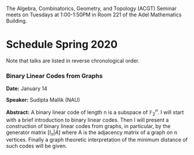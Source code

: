 The Algebra, Combinatorics, Geometry, and Topology (ACGT) Seminar meets on Tuesdays at 1:00-1:50PM in Room 221 of the Adel Mathematics Building.

<!-- If you are interested in giving a talk, please contact [Dana C. Ernst](http://danaernst.com), ACGT coordinator. -->

# Schedule Spring 2020 #

Note that talks are listed in reverse chronological order.

### Binary Linear Codes from Graphs

**Date:** January 14

**Speaker:** Sudipta Mallik (NAU)

**Abstract:** A binary linear code of length n is a subspace of $\mathbb F_2^n$. I will start with a brief introduction to binary linear codes. Then I will present a construction of binary linear codes from graphs, in particular, by the generator matrix $[I_n|A]$ where A is the adjacency matrix of a graph on n vertices. Finally a graph theoretic interpretation of the minimum distance of such codes will be given.
